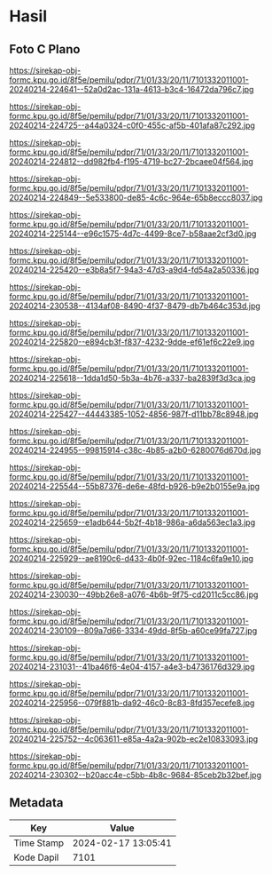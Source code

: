 # Hasil

## Foto C Plano

https://sirekap-obj-formc.kpu.go.id/8f5e/pemilu/pdpr/71/01/33/20/11/7101332011001-20240214-224641--52a0d2ac-131a-4613-b3c4-16472da796c7.jpg

https://sirekap-obj-formc.kpu.go.id/8f5e/pemilu/pdpr/71/01/33/20/11/7101332011001-20240214-224725--a44a0324-c0f0-455c-af5b-401afa87c292.jpg

https://sirekap-obj-formc.kpu.go.id/8f5e/pemilu/pdpr/71/01/33/20/11/7101332011001-20240214-224812--dd982fb4-f195-4719-bc27-2bcaee04f564.jpg

https://sirekap-obj-formc.kpu.go.id/8f5e/pemilu/pdpr/71/01/33/20/11/7101332011001-20240214-224849--5e533800-de85-4c6c-964e-65b8eccc8037.jpg

https://sirekap-obj-formc.kpu.go.id/8f5e/pemilu/pdpr/71/01/33/20/11/7101332011001-20240214-225144--e96c1575-4d7c-4499-8ce7-b58aae2cf3d0.jpg

https://sirekap-obj-formc.kpu.go.id/8f5e/pemilu/pdpr/71/01/33/20/11/7101332011001-20240214-225420--e3b8a5f7-94a3-47d3-a9d4-fd54a2a50336.jpg

https://sirekap-obj-formc.kpu.go.id/8f5e/pemilu/pdpr/71/01/33/20/11/7101332011001-20240214-230538--4134af08-8490-4f37-8479-db7b464c353d.jpg

https://sirekap-obj-formc.kpu.go.id/8f5e/pemilu/pdpr/71/01/33/20/11/7101332011001-20240214-225820--e894cb3f-f837-4232-9dde-ef61ef6c22e9.jpg

https://sirekap-obj-formc.kpu.go.id/8f5e/pemilu/pdpr/71/01/33/20/11/7101332011001-20240214-225618--1dda1d50-5b3a-4b76-a337-ba2839f3d3ca.jpg

https://sirekap-obj-formc.kpu.go.id/8f5e/pemilu/pdpr/71/01/33/20/11/7101332011001-20240214-225427--44443385-1052-4856-987f-d11bb78c8948.jpg

https://sirekap-obj-formc.kpu.go.id/8f5e/pemilu/pdpr/71/01/33/20/11/7101332011001-20240214-224955--99815914-c38c-4b85-a2b0-6280076d670d.jpg

https://sirekap-obj-formc.kpu.go.id/8f5e/pemilu/pdpr/71/01/33/20/11/7101332011001-20240214-225544--55b87376-de6e-48fd-b926-b9e2b0155e9a.jpg

https://sirekap-obj-formc.kpu.go.id/8f5e/pemilu/pdpr/71/01/33/20/11/7101332011001-20240214-225659--e1adb644-5b2f-4b18-986a-a6da563ec1a3.jpg

https://sirekap-obj-formc.kpu.go.id/8f5e/pemilu/pdpr/71/01/33/20/11/7101332011001-20240214-225929--ae8190c6-d433-4b0f-92ec-1184c6fa9e10.jpg

https://sirekap-obj-formc.kpu.go.id/8f5e/pemilu/pdpr/71/01/33/20/11/7101332011001-20240214-230030--49bb26e8-a076-4b6b-9f75-cd2011c5cc86.jpg

https://sirekap-obj-formc.kpu.go.id/8f5e/pemilu/pdpr/71/01/33/20/11/7101332011001-20240214-230109--809a7d66-3334-49dd-8f5b-a60ce99fa727.jpg

https://sirekap-obj-formc.kpu.go.id/8f5e/pemilu/pdpr/71/01/33/20/11/7101332011001-20240214-231031--41ba46f6-4e04-4157-a4e3-b4736176d329.jpg

https://sirekap-obj-formc.kpu.go.id/8f5e/pemilu/pdpr/71/01/33/20/11/7101332011001-20240214-225956--079f881b-da92-46c0-8c83-8fd357ecefe8.jpg

https://sirekap-obj-formc.kpu.go.id/8f5e/pemilu/pdpr/71/01/33/20/11/7101332011001-20240214-225752--4c063611-e85a-4a2a-902b-ec2e10833093.jpg

https://sirekap-obj-formc.kpu.go.id/8f5e/pemilu/pdpr/71/01/33/20/11/7101332011001-20240214-230302--b20acc4e-c5bb-4b8c-9684-85ceb2b32bef.jpg


## Metadata

| Key        | Value               |
| ---------- | ------------------- |
| Time Stamp | 2024-02-17 13:05:41 |
| Kode Dapil | 7101                |



